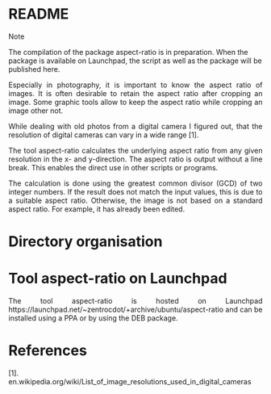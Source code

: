 # README

> [!NOTE]
> The compilation of the package aspect-ratio is in preparation. When the package is available on Launchpad, the script as well as the package will be published here.

<p align="justify">Especially in photography, it is important to know the aspect ratio of images. It is often desirable to retain the aspect ratio after cropping an image. Some graphic tools allow to keep the aspect ratio while cropping an image other not.</p>

<p align="justify">While dealing with old photos from a digital camera I figured out, that the resolution of digital cameras can vary in a wide range [1].</p>
  
<p align="justify">The tool aspect-ratio calculates the underlying aspect ratio from any given resolution in the x- and y-direction. The aspect ratio is output without a line break. This enables the direct use in other scripts or programs.</p>

<p align="justify">The calculation is done using the greatest common divisor (GCD) of two integer numbers. If the result does not match the input values, this is due to a suitable aspect ratio. Otherwise, the image is not based on a standard aspect ratio. For example, it has already been edited.</p>

# Directory organisation

<p align="justify"><The script which is base of the tool can be found in SCRIPTS. The milestones of the package can be found in LAUNCHPAD./p>

# Tool aspect-ratio on Launchpad 

<p align="justify">The tool aspect-ratio is hosted on Launchpad https://launchpad.net/~zentrocdot/+archive/ubuntu/aspect-ratio and can be installed using a PPA or by using the DEB package.</p>

# References

[1].   en.wikipedia.org/wiki/List_of_image_resolutions_used_in_digital_cameras
